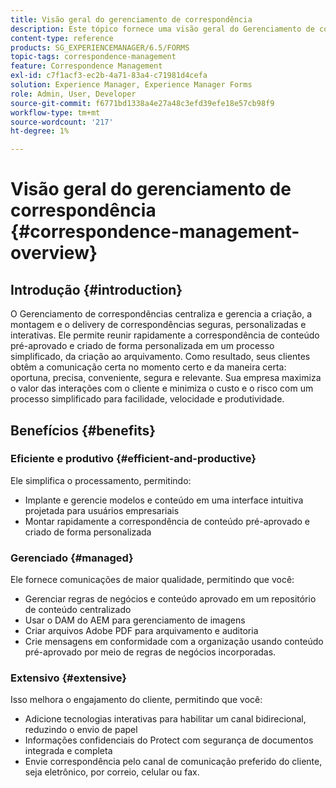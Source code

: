 ```yaml
---
title: Visão geral do gerenciamento de correspondência
description: Este tópico fornece uma visão geral do Gerenciamento de correspondência.
content-type: reference
products: SG_EXPERIENCEMANAGER/6.5/FORMS
topic-tags: correspondence-management
feature: Correspondence Management
exl-id: c7f1acf3-ec2b-4a71-83a4-c71981d4cefa
solution: Experience Manager, Experience Manager Forms
role: Admin, User, Developer
source-git-commit: f6771bd1338a4e27a48c3efd39efe18e57cb98f9
workflow-type: tm+mt
source-wordcount: '217'
ht-degree: 1%

---
```


# Visão geral do gerenciamento de correspondência {#correspondence-management-overview}

## Introdução {#introduction}

O Gerenciamento de correspondências centraliza e gerencia a criação, a montagem e o delivery de correspondências seguras, personalizadas e interativas. Ele permite reunir rapidamente a correspondência de conteúdo pré-aprovado e criado de forma personalizada em um processo simplificado, da criação ao arquivamento. Como resultado, seus clientes obtêm a comunicação certa no momento certo e da maneira certa: oportuna, precisa, conveniente, segura e relevante. Sua empresa maximiza o valor das interações com o cliente e minimiza o custo e o risco com um processo simplificado para facilidade, velocidade e produtividade.

## Benefícios {#benefits}

### Eficiente e produtivo {#efficient-and-productive}

Ele simplifica o processamento, permitindo:

* Implante e gerencie modelos e conteúdo em uma interface intuitiva projetada para usuários empresariais
* Montar rapidamente a correspondência de conteúdo pré-aprovado e criado de forma personalizada

### Gerenciado {#managed}

Ele fornece comunicações de maior qualidade, permitindo que você:

* Gerenciar regras de negócios e conteúdo aprovado em um repositório de conteúdo centralizado
* Usar o DAM do AEM para gerenciamento de imagens
* Criar arquivos Adobe PDF para arquivamento e auditoria
* Crie mensagens em conformidade com a organização usando conteúdo pré-aprovado por meio de regras de negócios incorporadas.

### Extensivo {#extensive}

Isso melhora o engajamento do cliente, permitindo que você:

* Adicione tecnologias interativas para habilitar um canal bidirecional, reduzindo o envio de papel
* Informações confidenciais do Protect com segurança de documentos integrada e completa
* Envie correspondência pelo canal de comunicação preferido do cliente, seja eletrônico, por correio, celular ou fax.

